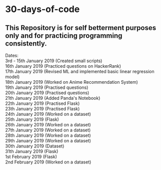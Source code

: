 # 30-days-of-code
## This Repository is for self betterment purposes only and for practicing programming consistently.

Dates:<br>
3rd - 15th January 2019 (Created small scripts)<br>
16th January 2019 (Practiced questions on HackerRank)<br>
17th January 2019 (Revised ML and implemented basic linear regression model)<br>
18th January 2019 (Worked on Anime Recommendation System)<br>
19th January 2019 (Practised questions)<br>
20th January 2019 (Practised questions)<br>
21th January 2019 (Added Panda's Notebook)<br>
22th January 2019 (Practised Flask)<br>
23th January 2019 (Practised Flask)<br>
24th January 2019 (Worked on a dataset)<br>
25th January 2019 (Flask)<br>
26th January 2019 (Worked on a dataset)<br>
27th January 2019 (Worked on a dataset)<br>
28th January 2019 (Worked on a dataset)<br>
29th January 2019 (Worked on a dataset)<br>
30th January 2019 (Dataset)<br>
31th January 2019 (Flask)<br>
1st February 2019 (Flask)<br>
2nd February 2019 (Worked on a dataset)<br>
